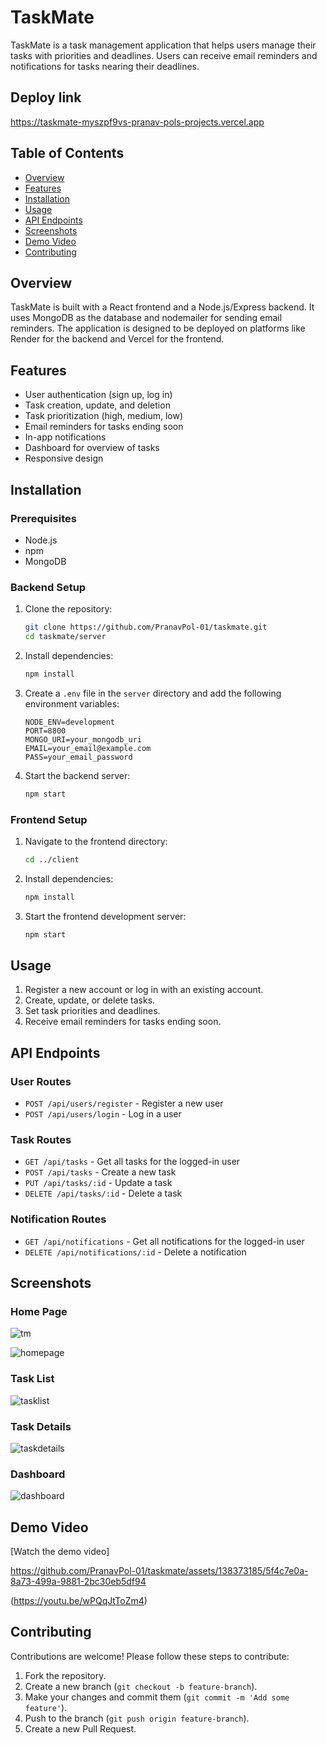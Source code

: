 # TaskMate

TaskMate is a task management application that helps users manage their tasks with priorities and deadlines. Users can receive email reminders and notifications for tasks nearing their deadlines.

## Deploy link
https://taskmate-myszpf9vs-pranav-pols-projects.vercel.app

## Table of Contents

- [Overview](#overview)
- [Features](#features)
- [Installation](#installation)
- [Usage](#usage)
- [API Endpoints](#api-endpoints)
- [Screenshots](#screenshots)
- [Demo Video](#demo-video)
- [Contributing](#contributing)


## Overview

TaskMate is built with a React frontend and a Node.js/Express backend. It uses MongoDB as the database and nodemailer for sending email reminders. The application is designed to be deployed on platforms like Render for the backend and Vercel for the frontend.

## Features

- User authentication (sign up, log in)
- Task creation, update, and deletion
- Task prioritization (high, medium, low)
- Email reminders for tasks ending soon
- In-app notifications
- Dashboard for overview of tasks
- Responsive design

## Installation

### Prerequisites

- Node.js
- npm
- MongoDB

### Backend Setup

1. Clone the repository:

    ```bash
    git clone https://github.com/PranavPol-01/taskmate.git
    cd taskmate/server
    ```

2. Install dependencies:

    ```bash
    npm install
    ```

3. Create a `.env` file in the `server` directory and add the following environment variables:

    ```env
    NODE_ENV=development
    PORT=8800
    MONGO_URI=your_mongodb_uri
    EMAIL=your_email@example.com
    PASS=your_email_password
    ```

4. Start the backend server:

    ```bash
    npm start
    ```

### Frontend Setup

1. Navigate to the frontend directory:

    ```bash
    cd ../client
    ```

2. Install dependencies:

    ```bash
    npm install
    ```

3. Start the frontend development server:

    ```bash
    npm start
    ```

## Usage

1. Register a new account or log in with an existing account.
2. Create, update, or delete tasks.
3. Set task priorities and deadlines.
4. Receive email reminders for tasks ending soon.

## API Endpoints

### User Routes

- `POST /api/users/register` - Register a new user
- `POST /api/users/login` - Log in a user

### Task Routes

- `GET /api/tasks` - Get all tasks for the logged-in user
- `POST /api/tasks` - Create a new task
- `PUT /api/tasks/:id` - Update a task
- `DELETE /api/tasks/:id` - Delete a task

### Notification Routes

- `GET /api/notifications` - Get all notifications for the logged-in user
- `DELETE /api/notifications/:id` - Delete a notification

## Screenshots

### Home Page
![tm](https://github.com/PranavPol-01/taskmate/assets/138373185/e50509ac-7c57-46b3-9ba3-5c9fe65bcb27)

![homepage](https://github.com/PranavPol-01/taskmate/assets/138373185/f5c893ba-859a-48c9-9e62-cd7bd9abc4b5)


### Task List

![tasklist](https://github.com/PranavPol-01/taskmate/assets/138373185/a31225b2-6aff-43ba-9152-71f76dea415a)


### Task Details

![taskdetails](https://github.com/PranavPol-01/taskmate/assets/138373185/db3a75ef-a0b2-4b08-a6e3-e4137dc0b1c0)


### Dashboard


![dashboard](https://github.com/PranavPol-01/taskmate/assets/138373185/a2dcdb8d-83ea-45d3-89a8-f249ad389f8d)


## Demo Video

[Watch the demo video]

https://github.com/PranavPol-01/taskmate/assets/138373185/5f4c7e0a-8a73-499a-9881-2bc30eb5df94

(https://youtu.be/wPQqJtToZm4)

## Contributing

Contributions are welcome! Please follow these steps to contribute:

1. Fork the repository.
2. Create a new branch (`git checkout -b feature-branch`).
3. Make your changes and commit them (`git commit -m 'Add some feature'`).
4. Push to the branch (`git push origin feature-branch`).
5. Create a new Pull Request.


